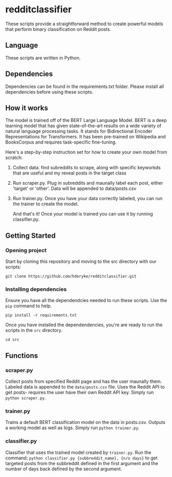 # redditclassifier
These scripts provide a straightforward method to create powerful models that perform binary classification on Reddit posts.

## Language
These scripts are written in Python.

## Dependencies
Dependencies can be found in the requirements.txt folder. Please install all dependencies before using these scripts.


## How it works
The model is trained off of the BERT Large Language Model. BERT is a deep learning model that has given state-of-the-art results on a wide variety of natural language processing tasks. It stands for Bidirectional Encoder Representations for Transformers. It has been pre-trained on Wikipedia and BooksCorpus and requires task-specific fine-tuning.

Here's a step-by-step instruction set for how to create your own model from scratch:

1. Collect data. find subreddits to scrape, along with specific keyworkds that are useful and my reveal posts in the target class
2. Run scraper.py. Plug in subreddits and maunally label each post, either 'target' or 'other'. Data will be appended to data/posts.csv
3. Run trainer.py. Once you have your data correctly labeled, you can run the trainer to create the model.

   And that's it! Once your model is trained you can use it by running classifier.py.

## Getting Started

### Opening project
Start by cloning this repository and moving to the src directory with our scripts:

``` git clone https://github.com/hderyke/redditclassifier.git ```


### Installing dependencies
Ensure you have all the dependendcies needed to run these scripts. Use the  ``` pip ``` command to help.

``` pip install -r requirements.txt ```

Once you have installed the dependendencies, you're are ready to run the scripts in the ``` src ``` directory.

```cd src```


## Functions

### scraper.py
Collect posts from specified Reddit page and has the user maunally them. Labeled data is appended to the ```data/posts.csv``` file. Uses the Reddit API to get posts- requires the user have their own Reddit API key. Simply run ```python scraper.py```.

### trainer.py
Trains a default BERT classification model on the data in posts.csv. Outputs a working model as well as logs. Simply run ```python trainer.py```.

### classifier.py
Classifier that uses the trained model created by ```trainer.py```. Run the command; ```python classifier.py {subbreddit_name}, {n/o days}``` to get targeted posts from the subbreddit defined in the first argument and the number of days back defined by the second argument.








